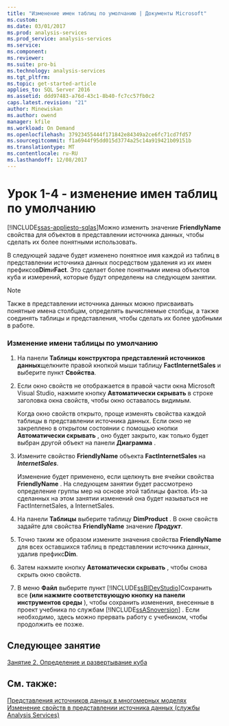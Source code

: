 ```yaml
---
title: "Изменение имен таблиц по умолчанию | Документы Microsoft"
ms.custom: 
ms.date: 03/01/2017
ms.prod: analysis-services
ms.prod_service: analysis-services
ms.service: 
ms.component: 
ms.reviewer: 
ms.suite: pro-bi
ms.technology: analysis-services
ms.tgt_pltfrm: 
ms.topic: get-started-article
applies_to: SQL Server 2016
ms.assetid: ddd97483-a76d-43c1-8b40-fc7cc57fb0c2
caps.latest.revision: "21"
author: Minewiskan
ms.author: owend
manager: kfile
ms.workload: On Demand
ms.openlocfilehash: 37923455444f171842e84349a2ce6fc71cd7fd57
ms.sourcegitcommit: f1a6944f95dd015d3774a25c14a919421b09151b
ms.translationtype: MT
ms.contentlocale: ru-RU
ms.lasthandoff: 12/08/2017
---
```

# <a name="lesson-1-4---modifying-default-table-names"></a>Урок 1-4 - изменение имен таблиц по умолчанию
[!INCLUDE[ssas-appliesto-sqlas](../includes/ssas-appliesto-sqlas.md)]Можно изменить значение **FriendlyName** свойства для объектов в представлении источника данных, чтобы сделать их более понятными использовать.  
  
В следующей задаче будет изменено понятное имя каждой из таблиц в представлении источника данных посредством удаления из их имен префиксов**Dim**и**Fact**. Это сделает более понятными имена объектов куба и измерений, которые будут определены на следующем занятии.  
  
> [!NOTE]  
> Также в представлении источника данных можно присваивать понятные имена столбцам, определять вычисляемые столбцы, а также соединять таблицы и представления, чтобы сделать их более удобными в работе.  
  
### <a name="to-modify-the-default-name-of-a-table"></a>Изменение имени таблицы по умолчанию  
  
1.  На панели **Таблицы** **конструктора представлений источников данных**щелкните правой кнопкой мыши таблицу **FactInternetSales** и выберите пункт **Свойства**.  
  
2.  Если окно свойств не отображается в правой части окна Microsoft Visual Studio, нажмите кнопку **Автоматически скрывать** в строке заголовка окна свойств, чтобы окно оставалось видимым.  
  
    Когда окно свойств открыто, проще изменять свойства каждой таблицы в представлении источника данных. Если окно не закреплено в открытом состоянии с помощью кнопки **Автоматически скрывать** , оно будет закрыто, как только будет выбран другой объект на панели **Диаграмма** .  
  
3.  Измените свойство **FriendlyName** объекта **FactInternetSales** на ***InternetSales***.  
  
    Изменение будет применено, если щелкнуть вне ячейки свойства **FriendlyName** . На следующем занятии будет рассмотрено определение группы мер на основе этой таблицы фактов. Из-за сделанных на этом занятии изменений она будет называться не FactInternetSales, а InternetSales.  
  
4.  На панели **Таблицы** выберите таблицу **DimProduct** . В окне свойств задайте для свойства **FriendlyName** значение ***Продукт***.  
  
5.  Точно таким же образом измените значения свойства **FriendlyName** для всех оставшихся таблиц в представлении источника данных, удалив префикс**Dim**.  
  
6.  Затем нажмите кнопку **Автоматически скрывать** , чтобы снова скрыть окно свойств.  
  
7.  В меню **Файл** выберите пункт [!INCLUDE[ssBIDevStudio](../includes/ssbidevstudio-md.md)]Сохранить все **(или нажмите соответствующую кнопку на панели инструментов среды** ), чтобы сохранить изменения, внесенные в проект учебника по службам [!INCLUDE[ssASnoversion](../includes/ssasnoversion-md.md)] . Если необходимо, здесь можно прервать работу с учебником, чтобы продолжить ее позже.  
  
## <a name="next-lesson"></a>Следующее занятие  
[Занятие 2. Определение и развертывание куба](../analysis-services/lesson-2-defining-and-deploying-a-cube.md)  
  
## <a name="see-also"></a>См. также:  
[Представления источников данных в многомерных моделях](../analysis-services/multidimensional-models/data-source-views-in-multidimensional-models.md)  
[Изменение свойств в представлении источника данных (службы Analysis Services)](../analysis-services/multidimensional-models/change-properties-in-a-data-source-view-analysis-services.md)  
  
  
  
